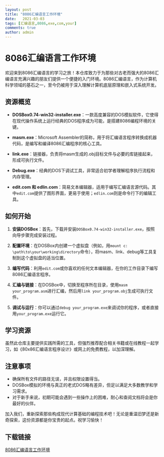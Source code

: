 ```yaml
---
layout: post
title: "8086汇编语言工作环境"
date:   2021-03-03
tags: [汇编语言,8086,exe,com,your]
comments: true
author: admin
---
```

# 8086汇编语言工作环境

欢迎来到8086汇编语言的学习之旅！本仓库致力于为那些对古老而强大的8086汇编语言充满兴趣的朋友们提供一个便捷的入门环境。8086汇编语言，作为计算机科学领域的基石之一，至今仍被用于深入理解计算机底层原理和嵌入式系统开发。

## 资源概览

- **DOSBox0.74-win32-installer.exe**：一款高度兼容的DOS模拟软件，它使得在现代操作系统上运行经典的DOS程序成为可能，是搭建8086编程环境的关键。
  
- **masm.exe**：Microsoft Assembler的简称，用于将汇编语言程序转换成机器代码，是编写和编译8086汇编程序的核心工具。
  
- **link.exe**：链接器，负责将masm生成的.obj目标文件与必要的库链接起来，形成可执行文件。
  
- **Debug.exe**：经典的DOS下调试工具，非常适合初学者理解程序执行流程和内存管理。
  
- **edit.com 和 edlin.com**：简易文本编辑器，适用于编写汇编语言源代码。其中`edit.com`提供了图形界面，更易于使用；`edlin.com`则是命令行下的编辑工具。

## 如何开始

1. **安装DOSBox**：首先，下载并安装`DOSBox0.74-win32-installer.exe`，按照向导步骤完成安装过程。
   
2. **配置环境**：在DOSBox内创建一个虚拟盘（例如，用`mount c: \path\to\your\working\directory`命令），将masm、link、debug等工具复制到这个虚拟盘的适当位置。
   
3. **编写代码**：利用`edit.com`或你喜欢的任何文本编辑器，在你的工作目录下编写8086汇编语言程序。

4. **汇编与链接**：在DOSBox中，切换至程序所在目录，使用`masm your_program.asm`进行汇编，然后用`link your_program.obj`生成可执行文件。

5. **调试与运行**：你可以通过`debug your_program.exe`来调试你的程序，或者直接用`your_program.exe`运行它。

## 学习资源

虽然此仓库主要提供实践所需的工具，但强烈推荐配合相关书籍或在线教程一起学习，如《80x86汇编语言程序设计》或网上的免费教程，以加深理解。

## 注意事项

- 确保所有文件的路径无误，并且权限设置得当。
- DOSBox模拟的环境与真正的老式DOS略有差异，但足以满足大多数教学和学习需求。
- 对于新手来说，初期可能会遇到一些操作上的困难，耐心和查阅文档将会是你最好的伙伴。

加入我们，重新探索那些构成现代计算基础的编程技术吧！无论是重温旧梦还是新奇探索，这份资源都是你宝贵的起点。祝学习愉快！

## 下载链接

[8086汇编语言工作环境](https://pan.quark.cn/s/0c62719edc9a)